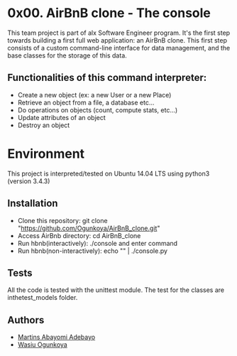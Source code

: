 # 0x00. AirBnB clone - The console

This team project is part of alx Software Engineer program. 
It's the first step towards building a first full web application: 
an AirBnB clone. This first step consists of a custom command-line 
interface for data management, and the base classes for the storage 
of this data.

## Functionalities of this command interpreter:
- Create a new object (ex: a new User or a new Place)
- Retrieve an object from a file, a database etc…
- Do operations on objects (count, compute stats, etc…)
- Update attributes of an object
- Destroy an object

# Environment
This project is interpreted/tested on Ubuntu 14.04 LTS using 
python3 (version 3.4.3)

## Installation
- Clone this repository: git clone "https://github.com/Ogunkoya/AirBnB_clone.git"
- Access AirBnb directory: cd AirBnB_clone
- Run hbnb(interactively): ./console and enter command
- Run hbnb(non-interactively): echo "" | ./console.py

## Tests
All the code is tested with the unittest module. 
The test for the classes are inthetest_models folder.

## Authors
- [Martins Abayomi Adebayo](https://github.com/Hilerioluwa12)
- [Wasiu Ogunkoya](https://www.github.com/Ogunkoya)
